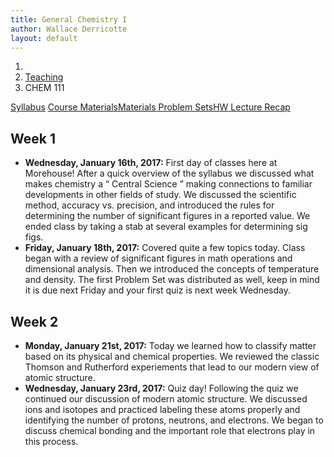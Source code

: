 ```yaml
---
title: General Chemistry I
author: Wallace Derricotte
layout: default
---
```


<ol class="breadcrumb">
  <li><a href="/"><i class="fa fa-home"></i></a></li>
  <li><a href="/teaching/">Teaching</a></li>
  <li class="active">CHEM 111</li>
</ol>

<div class="row">
<div class="col-xs-12">
<div class="btn-group btn-group-justified">
<a class="btn btn-default btn-success" href="{{site.baseurl}}/teaching/chem111f17/syllabus.pdf">
Syllabus</a>
<a class="btn btn-default btn-primary" href="{{site.baseurl}}/teaching/chem111f17/materials/"
>
<span class="hidden-xs">Course Materials</span><span class="visible-xs">Materials</span>
</a>
<a class="btn btn-default btn-warning" href="{{site.baseurl}}/teaching/chem111f17/problem_sets/">
<span class="hidden-xs">Problem Sets</span><span class="visible-xs">HW</span>
</a>
<a class="btn btn-default btn-info" href="{{site.baseurl}}/teaching/chem111f17/lecture_recap/">Lecture Recap</a>
</div>
</div>
</div>

## Week 1 ##
<ul class="fa-ul">
  <li><i class="fa-li fa fa-calendar-check-o"></i><b>Wednesday, January 16th, 2017:</b> First day of classes here at Morehouse! After a quick overview of the syllabus we discussed what makes chemistry a <q> Central Science </q> making connections to familiar developments in other fields of study. We discussed the scientific method, accuracy vs. precision, and introduced the rules for determining the number of significant figures in a reported value. We ended class by taking a stab at several examples for determining sig figs. </li>
<li><i class="fa-li fa fa-calendar-check-o"></i><b>Friday, January 18th, 2017:</b> Covered quite a few topics today. Class began with a review of significant figures in math operations and dimensional analysis. Then we introduced the concepts of temperature and density. The first Problem Set was distributed as well, keep in mind it is due next Friday and your first quiz is next week Wednesday.</li>
</ul>

## Week 2 ##
<ul class="fa-ul">
  <li><i class="fa-li fa fa-calendar-check-o"></i><b>Monday, January 21st, 2017:</b> Today we learned how to classify matter based on its physical and chemical properties. We reviewed the classic Thomson and Rutherford experiements that lead to our modern view of atomic structure.</li>
  <li><i class="fa-li fa fa-calendar-check-o"></i><b>Wednesday, January 23rd, 2017:</b> Quiz day! Following the quiz we continued our discussion of modern atomic structure. We discussed ions and isotopes and practiced labeling these atoms properly and identifying the number of protons, neutrons, and electrons. We began to discuss chemical bonding and the important role that electrons play in this process.</li>
</ul> 
